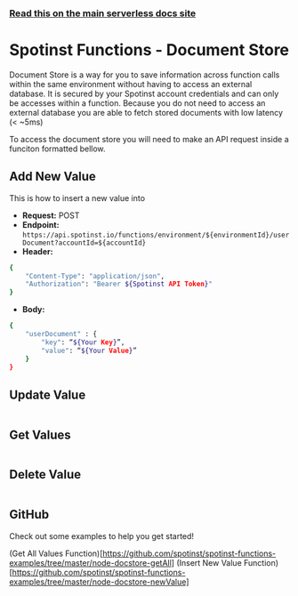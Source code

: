<!--
title: Serverless Framework - Spotinst Functions Guide - Document Store
menuText: Document Store
menuOrder: 7
description: How to use the Document Store feature
layout: Doc
-->

<!-- DOCS-SITE-LINK:START automatically generated -->
### [Read this on the main serverless docs site](https://www.serverless.com/framework/docs/providers/spotinst/guide/credentials)
<!-- DOCS-SITE-LINK:END -->

# Spotinst Functions - Document Store

Document Store is a way for you to save information across function calls within the same environment without having to access an external database. It is secured by your Spotinst account credentials and can only be accesses within a function. Because you do not need to access an external database you are able to fetch stored documents with low latency (< ~5ms)

To access the document store you will need to make an API request inside a funciton formatted bellow.

## Add New Value

This is how to insert a new value into 

  * **Request:** POST
  * **Endpoint:** `https://api.spotinst.io/functions/environment/${environmentId}/userDocument?accountId=${accountId}`
  * **Header:**
```bash
{
	"Content-Type": "application/json",
	"Authorization": "Bearer ${Spotinst API Token}"
}
```
  * **Body:**
```bash
{
	"userDocument" : {
		"key": “${Your Key}”,
		"value": “${Your Value}”
	}
}
```

## Update Value

```bash

```

## Get Values

```bash

```

## Delete Value

```bash

```

## GitHub

Check out some examples to help you get started!

(Get All Values Function)[https://github.com/spotinst/spotinst-functions-examples/tree/master/node-docstore-getAll]
(Insert New Value Function)[https://github.com/spotinst/spotinst-functions-examples/tree/master/node-docstore-newValue]